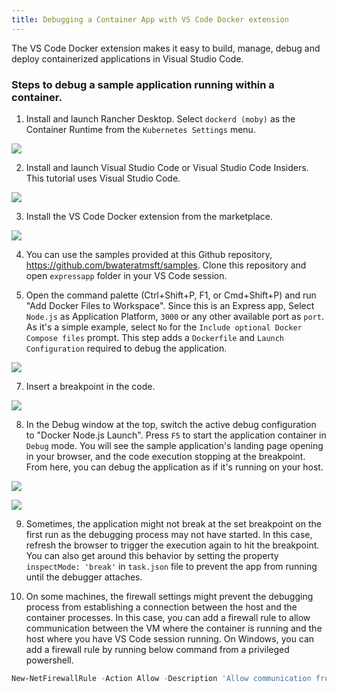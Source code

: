 ```yaml
---
title: Debugging a Container App with VS Code Docker extension
---
```


The VS Code Docker extension makes it easy to build, manage, debug and deploy containerized applications in Visual Studio Code.

### Steps to debug a sample application running within a container.

1. Install and launch Rancher Desktop. Select `dockerd (moby)` as the Container Runtime from the `Kubernetes Settings` menu.

![](/img/vscodedocker/rd-main.png)

2. Install and launch Visual Studio Code or Visual Studio Code Insiders. This tutorial uses Visual Studio Code.

![](/img/vscodedocker/vscode-main.png)

[VS Code Docker]: https://code.visualstudio.com/docs/containers/overview

3. Install the VS Code Docker extension from the marketplace. 

![](/img/vscodedocker/vscode-docker-marketplace.png) 

4. You can use the samples provided at this Github repository, https://github.com/bwateratmsft/samples. Clone this repository and open `expressapp` folder in your VS Code session. 

6. Open the command palette (Ctrl+Shift+P, F1, or Cmd+Shift+P) and run "Add Docker Files to Workspace". Since this is an Express app, Select `Node.js` as Application Platform,  `3000` or any other available port as `port`. As it's a simple example, select `No` for the `Include optional Docker Compose files` prompt. This step adds a `Dockerfile` and `Launch Configuration` required to debug the application.

![](/img/vscodedocker/vscode-docker-add-docker-files-1.png)

7. Insert a breakpoint in the code.

![](/img/vscodedocker/vscode-docker-debug-breakpoint.png)

8. In the Debug window at the top, switch the active debug configuration to "Docker Node.js Launch". Press `F5` to start the application container in `Debug` mode. You will see the sample application's landing page opening in your browser, and the code execution stopping at the breakpoint. From here, you can debug the application as if it's running on your host.

![](/img/vscodedocker/vscode-docker-debug-configuration.png)

![](/img/vscodedocker/vscode-docker-debug-breakpoint-hit.png)

9. Sometimes, the application might not break at the set breakpoint on the first run as the debugging process may not have started. In this case, refresh the browser to trigger the execution again to hit the breakpoint. You can also get around this behavior by setting the property `inspectMode: 'break'` in `task.json` file to prevent the app from running until the debugger attaches.

10. On some machines, the firewall settings might prevent the debugging process from establishing a connection between the host and the container processes. In this case, you can add a firewall rule to allow communication between the VM where the container is running and the host where you have VS Code session running. On Windows, you can add a firewall rule by running below command from a privileged powershell.

```powershell
New-NetFirewallRule -Action Allow -Description 'Allow communication from WSL containers' -Direction Inbound -Enabled True -InterfaceAlias 'vEthernet (WSL)' -Name 'WSL Inbound' -DisplayName 'WSL Inbound'
```
